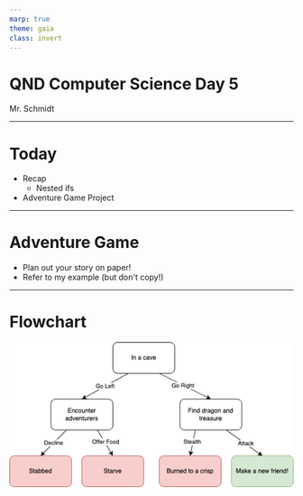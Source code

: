 ```yaml
---
marp: true
theme: gaia
class: invert
---
```


# QND Computer Science Day 5
Mr. Schmidt

--- 

# Today

- Recap
  - Nested ifs
- Adventure Game Project

---

# Adventure Game

- Plan out your story on paper!
- Refer to my example (but don't copy!)

---

# Flowchart

![bg w:90%](../assets/flowchart.png)